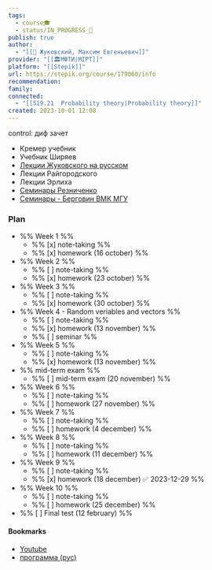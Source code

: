 ```yaml
---
tags:
  - course🎓
  - status/IN_PROGRESS_🌿
publish: true
author:
  - "[[👤 Жуковский, Максим Евгеньевич]]"
provider: "[[🏛МФТИ|MIPT]]"
platform: "[[Stepik]]"
url: https://stepik.org/course/179060/info
recommendation: 
family: 
connected:
  - "[[519.21  Probability theory|Probability theory]]"
created: 2023-10-01 12:08
---
```

control: диф зачет

- Кремер учебник
- Учебник Ширяев
- [Лекции Жуковского на русском](https://www.youtube.com/playlist?list=PLti61wgkUWHzHEtqnlOJO237JqIVk-0xJ)
- Лекции Райгородского
- Лекции Эрлиха
- [Семинары Резниченко](https://www.youtube.com/watch?v=NdfO64ujwcY&list=PLocvKxfon41WZQy2XJf3I54IvGZHvjFSe&index=2)
- [Семинары - Берговин ВМК МГУ](https://www.youtube.com/playlist?list=PLhe7c-LCgl4KJYe2Ba-x3rC_PhIMfr5U1)




### Plan
- %% Week 1 %%
	- %% [x] note-taking %%
	- %% [x] homework (16 october) %%
- %% Week 2 %%
	- %% [ ] note-taking %%
	- %% [x] homework (23 october) %%
- %% Week 3 %%
	- %% [ ] note-taking %%
	- %% [x] homework (30 october) %%
- %% Week 4 - Random veriables and vectors %%
	- %% [ ] note-taking %%
	- %% [x] homework (13 november) %%
	- %% [ ] seminar %%
- %% Week 5 %%
	- %% [ ] note-taking %%
	- %% [x] homework (13 november) %%
- %% mid-term exam %%
	- %% [ ] mid-term exam (20 november) %%
- %% Week 6 %%
	- %% [ ] note-taking %%
	- %% [ ] homework (27 november) %%
- %% Week 7 %%
	- %% [ ] note-taking %%
	- %% [ ] homework (4 december) %%
- %% Week 8 %%
	- %% [ ] note-taking %%
	- %% [ ] homework (11 december) %%
- %% Week 9 %%
	- %% [ ] note-taking %%
	- %% [x] homework (18 december) ✅ 2023-12-29 %%
- %% Week 10 %% 
	- %% [ ] note-taking %%
	- %% [ ] homework (25 december) %%
- %% [ ] Final test  (12 february) %% 








#### Bookmarks
- [Youtube](https://www.youtube.com/playlist?list=PL51E_hyhGzZIUvhRodPlQ55uD02DoQp8I)
- [программа (рус)](https://docs.google.com/document/d/1GHmJAWFkmRshm01t4d2rbwn4CCiU9wbI/edit)

